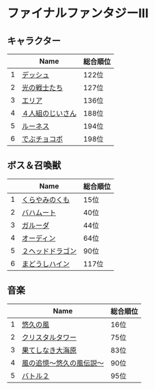 # ファイナルファンタジーIII

## キャラクター
||Name|総合順位|
|-|-|-|
|1|[デッシュ](https://www.google.co.jp/search?hl=jp&gl=JP&tbm=isch&q=%E3%83%87%E3%83%83%E3%82%B7%E3%83%A5+%E3%83%95%E3%82%A1%E3%82%A4%E3%83%8A%E3%83%AB%E3%83%95%E3%82%A1%E3%83%B3%E3%82%BF%E3%82%B8%E3%83%BCIII)|122位|
|2|[光の戦士たち](https://www.google.co.jp/search?hl=jp&gl=JP&tbm=isch&q=%E5%85%89%E3%81%AE%E6%88%A6%E5%A3%AB%E3%81%9F%E3%81%A1+%E3%83%95%E3%82%A1%E3%82%A4%E3%83%8A%E3%83%AB%E3%83%95%E3%82%A1%E3%83%B3%E3%82%BF%E3%82%B8%E3%83%BCIII)|127位|
|3|[エリア](https://www.google.co.jp/search?hl=jp&gl=JP&tbm=isch&q=%E3%82%A8%E3%83%AA%E3%82%A2+%E3%83%95%E3%82%A1%E3%82%A4%E3%83%8A%E3%83%AB%E3%83%95%E3%82%A1%E3%83%B3%E3%82%BF%E3%82%B8%E3%83%BCIII)|136位|
|4|[４人組のじいさん](https://www.google.co.jp/search?hl=jp&gl=JP&tbm=isch&q=%EF%BC%94%E4%BA%BA%E7%B5%84%E3%81%AE%E3%81%98%E3%81%84%E3%81%95%E3%82%93+%E3%83%95%E3%82%A1%E3%82%A4%E3%83%8A%E3%83%AB%E3%83%95%E3%82%A1%E3%83%B3%E3%82%BF%E3%82%B8%E3%83%BCIII)|188位|
|5|[ルーネス](https://www.google.co.jp/search?hl=jp&gl=JP&tbm=isch&q=%E3%83%AB%E3%83%BC%E3%83%8D%E3%82%B9+%E3%83%95%E3%82%A1%E3%82%A4%E3%83%8A%E3%83%AB%E3%83%95%E3%82%A1%E3%83%B3%E3%82%BF%E3%82%B8%E3%83%BCIII)|194位|
|6|[でぶチョコボ](https://www.google.co.jp/search?hl=jp&gl=JP&tbm=isch&q=%E3%81%A7%E3%81%B6%E3%83%81%E3%83%A7%E3%82%B3%E3%83%9C+%E3%83%95%E3%82%A1%E3%82%A4%E3%83%8A%E3%83%AB%E3%83%95%E3%82%A1%E3%83%B3%E3%82%BF%E3%82%B8%E3%83%BCIII)|198位|

## ボス＆召喚獣
||Name|総合順位|
|-|-|-|
|1|[くらやみのくも](https://www.google.co.jp/search?hl=jp&gl=JP&tbm=isch&q=%E3%81%8F%E3%82%89%E3%82%84%E3%81%BF%E3%81%AE%E3%81%8F%E3%82%82+%E3%83%95%E3%82%A1%E3%82%A4%E3%83%8A%E3%83%AB%E3%83%95%E3%82%A1%E3%83%B3%E3%82%BF%E3%82%B8%E3%83%BCIII)|15位|
|2|[バハムート](https://www.google.co.jp/search?hl=jp&gl=JP&tbm=isch&q=%E3%83%90%E3%83%8F%E3%83%A0%E3%83%BC%E3%83%88+%E3%83%95%E3%82%A1%E3%82%A4%E3%83%8A%E3%83%AB%E3%83%95%E3%82%A1%E3%83%B3%E3%82%BF%E3%82%B8%E3%83%BCIII)|40位|
|3|[ガルーダ](https://www.google.co.jp/search?hl=jp&gl=JP&tbm=isch&q=%E3%82%AC%E3%83%AB%E3%83%BC%E3%83%80+%E3%83%95%E3%82%A1%E3%82%A4%E3%83%8A%E3%83%AB%E3%83%95%E3%82%A1%E3%83%B3%E3%82%BF%E3%82%B8%E3%83%BCIII)|44位|
|4|[オーディン](https://www.google.co.jp/search?hl=jp&gl=JP&tbm=isch&q=%E3%82%AA%E3%83%BC%E3%83%87%E3%82%A3%E3%83%B3+%E3%83%95%E3%82%A1%E3%82%A4%E3%83%8A%E3%83%AB%E3%83%95%E3%82%A1%E3%83%B3%E3%82%BF%E3%82%B8%E3%83%BCIII)|64位|
|5|[２ヘッドドラゴン](https://www.google.co.jp/search?hl=jp&gl=JP&tbm=isch&q=%EF%BC%92%E3%83%98%E3%83%83%E3%83%89%E3%83%89%E3%83%A9%E3%82%B4%E3%83%B3+%E3%83%95%E3%82%A1%E3%82%A4%E3%83%8A%E3%83%AB%E3%83%95%E3%82%A1%E3%83%B3%E3%82%BF%E3%82%B8%E3%83%BCIII)|90位|
|6|[まどうしハイン](https://www.google.co.jp/search?hl=jp&gl=JP&tbm=isch&q=%E3%81%BE%E3%81%A9%E3%81%86%E3%81%97%E3%83%8F%E3%82%A4%E3%83%B3+%E3%83%95%E3%82%A1%E3%82%A4%E3%83%8A%E3%83%AB%E3%83%95%E3%82%A1%E3%83%B3%E3%82%BF%E3%82%B8%E3%83%BCIII)|117位|

## 音楽
||Name|総合順位|
|-|-|-|
|1|[悠久の風](https://www.youtube.com/results?search_query=%E6%82%A0%E4%B9%85%E3%81%AE%E9%A2%A8+%E3%83%95%E3%82%A1%E3%82%A4%E3%83%8A%E3%83%AB%E3%83%95%E3%82%A1%E3%83%B3%E3%82%BF%E3%82%B8%E3%83%BCIII)|16位|
|2|[クリスタルタワー](https://www.youtube.com/results?search_query=%E3%82%AF%E3%83%AA%E3%82%B9%E3%82%BF%E3%83%AB%E3%82%BF%E3%83%AF%E3%83%BC+%E3%83%95%E3%82%A1%E3%82%A4%E3%83%8A%E3%83%AB%E3%83%95%E3%82%A1%E3%83%B3%E3%82%BF%E3%82%B8%E3%83%BCIII)|75位|
|3|[果てしなき大海原](https://www.youtube.com/results?search_query=%E6%9E%9C%E3%81%A6%E3%81%97%E3%81%AA%E3%81%8D%E5%A4%A7%E6%B5%B7%E5%8E%9F+%E3%83%95%E3%82%A1%E3%82%A4%E3%83%8A%E3%83%AB%E3%83%95%E3%82%A1%E3%83%B3%E3%82%BF%E3%82%B8%E3%83%BCIII)|83位|
|4|[風の追憶～悠久の風伝説～](https://www.youtube.com/results?search_query=%E9%A2%A8%E3%81%AE%E8%BF%BD%E6%86%B6%EF%BD%9E%E6%82%A0%E4%B9%85%E3%81%AE%E9%A2%A8%E4%BC%9D%E8%AA%AC%EF%BD%9E+%E3%83%95%E3%82%A1%E3%82%A4%E3%83%8A%E3%83%AB%E3%83%95%E3%82%A1%E3%83%B3%E3%82%BF%E3%82%B8%E3%83%BCIII)|90位|
|5|[バトル２](https://www.youtube.com/results?search_query=%E3%83%90%E3%83%88%E3%83%AB%EF%BC%92+%E3%83%95%E3%82%A1%E3%82%A4%E3%83%8A%E3%83%AB%E3%83%95%E3%82%A1%E3%83%B3%E3%82%BF%E3%82%B8%E3%83%BCIII)|95位|


